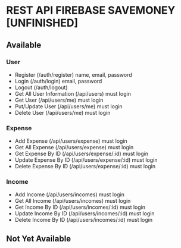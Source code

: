 # REST API FIREBASE SAVEMONEY [UNFINISHED]

## Available

### User

- Register (/auth/register) name, email, password
- Login (/auth/login) email, password
- Logout (/auth/logout)
- Get All User Information (/api/users) must login
- Get User (/api/users/me) must login
- Put/Update User (/api/users/me) must login
- Delete User (/api/users/me) must login

### Expense

- Add Expense (/api/users/expense) must login
- Get All Expense (/api/users/expense) must login
- Get Expense By ID (/api/users/expense/:id) must login
- Update Expense By ID (/api/users/expense/:id) must login
- Delete Expense By ID (/api/users/expense/:id) must login

### Income

- Add Income (/api/users/incomes) must login
- Get All Income (/api/users/incomes) must login
- Get Income By ID (/api/users/incomes/:id) must login
- Update Income By ID (/api/users/incomes/:id) must login
- Delete Income By ID (/api/users/incomes/:id) must login

## Not Yet Available
